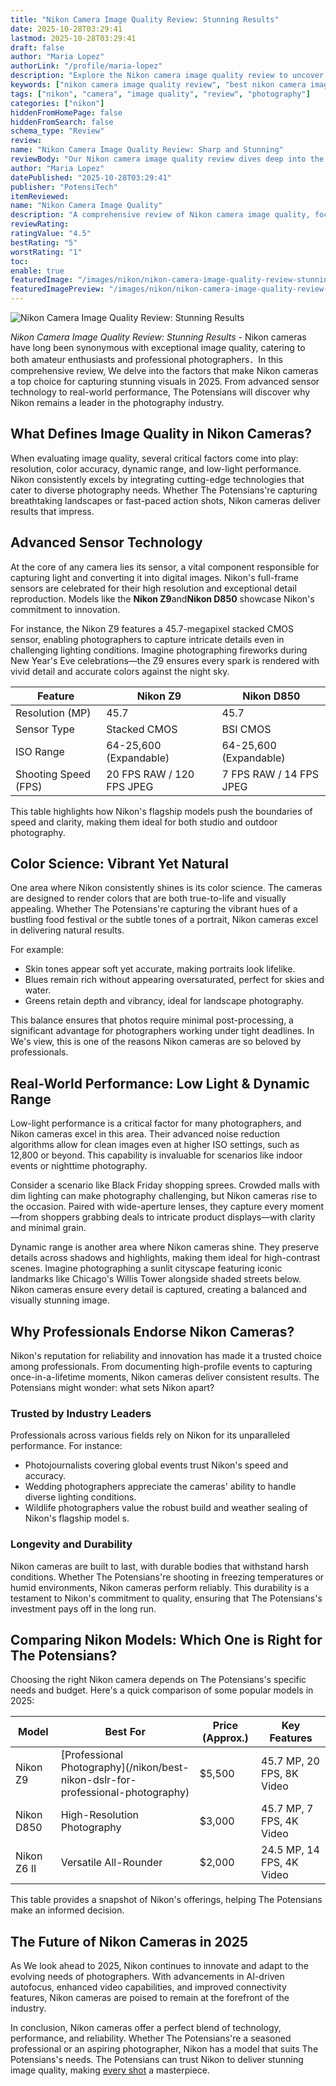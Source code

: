 ```yaml
---
title: "Nikon Camera Image Quality Review: Stunning Results"
date: 2025-10-28T03:29:41
lastmod: 2025-10-28T03:29:41
draft: false
author: "Maria Lopez"
authorLink: "/profile/maria-lopez"
description: "Explore the Nikon camera image quality review to uncover sharp details, vibrant colors, and exceptional performance for photographers of all levels."
keywords: ["nikon camera image quality review", "best nikon camera image quality review", "nikon image quality guide"]
tags: ["nikon", "camera", "image quality", "review", "photography"]
categories: ["nikon"]
hiddenFromHomePage: false
hiddenFromSearch: false
schema_type: "Review"
review:
name: "Nikon Camera Image Quality Review: Sharp and Stunning"
reviewBody: "Our Nikon camera image quality review dives deep into the performance of Nikon's advanced sensors, color science, and dynamic range capabilities, making it a top choice for photographers worldwide."
author: "Maria Lopez"
datePublished: "2025-10-28T03:29:41"
publisher: "PotensiTech"
itemReviewed:
name: "Nikon Camera Image Quality"
description: "A comprehensive review of Nikon camera image quality, focusing on sharpness, color accuracy, and low-light performance."
reviewRating:
ratingValue: "4.5"
bestRating: "5"
worstRating: "1"
toc:
enable: true
featuredImage: "/images/nikon/nikon-camera-image-quality-review-stunning-results.jpg"
featuredImagePreview: "/images/nikon/nikon-camera-image-quality-review-stunning-results.jpg"
---
```


![Nikon Camera Image Quality Review: Stunning Results](/images/nikon/nikon-camera-image-quality-review-stunning-results.jpg)


*Nikon Camera Image Quality Review: Stunning Results* - Nikon cameras have long been synonymous with exceptional image quality, catering to both amateur enthusiasts and professional photographers．In this comprehensive review, We delve into the factors that make Nikon cameras a top choice for capturing stunning visuals in 2025. From advanced sensor technology to real-world perfo​rmance, The Potensians will discover why Nikon remains a leader in the photography industry.

## What Defines Image Quality in Nikon Cameras?

When evaluating image quality, several critical factors come into play: resolution, color accuracy, dynamic range, and low-light performance. Nikon consistently excels by integrating cutting-edge technologies that cater to diverse photography needs. Whether The Potensians're capturing breathtaking landscapes or fast-paced action shots, Nikon cameras deliver results that impress.

## Advanced Sensor Technology

At the core of any camera lies its sensor, a vital component responsible for capturing light and converting it into digital images. Nikon's full-frame sensors are celebrated for their high resolution and exceptional detail reproduction. Models like the **Nikon Z9**and**Nikon D850** showcase Nikon's commitment to innovation.

For instance, the Nikon Z9 features a 45.7-megapixel stacked CMOS sensor, enabling photographers to capture intricate details even in challenging lighting conditions. Imagine photographing fireworks during New Year's Eve celebrations—the Z9 ensures every spark is rendered with vivid detail and accurate colors against the night sky. 

<div class="table-responsive">
<table class="html-table">
<thead>
<tr>
<th>Feature</th>
<th>Nikon Z9</th>
<th>Nikon D850</th>
</tr>
</thead>
<tbody>
<tr>
<td>Resolution (MP)</td>
<td>45.7</td>
<td>45.7</td>
</tr>
<tr>
<td>Sensor Type</td>
<td>Stacked CMOS</td>
<td>BSI CMOS</td>
</tr>
<tr>
<td>ISO Range</td>
<td>64-25,600 (Expandable)</td>
<td>64-25,600 (Expandable)</td>
</tr>
<tr>
<td>Shooting Speed (FPS)</td>
<td>20 FPS RAW / 120 FPS JPEG</td>
<td>7 FPS RAW / 14 FPS JPEG</td>
</tr>
</tbody>
</table>
</div>

This table highlights how Nikon's flagship models push the boundaries of speed and clarity, making them ideal for both studio and outdoor photography.

## Color Science: Vibrant Yet Natural

One area where Nikon consistently shines is its color science. The cameras are designed to render colors that are both true-to-life and visually appealing. Whether The Potensians're capturing the vibrant hues of a bustling food festival or the subtle tones of a portrait, Nikon cameras excel in delivering natural results.

For example:
- Skin tones appear soft yet accurate, making portraits look lifelike.
- Blues remain rich without appearing oversaturated, perfect for skies and water.
- Greens retain depth and vibrancy, ideal for landscape photography.

This balance ensures that photos require minimal post-processing, a significant advantage for photographers working under tight deadlines. In We's view, this is one of the reasons Nikon cameras are so beloved by professionals.

## Real-World Performance: Low Light & Dynamic Range

Low-light performance is a critical factor for many photographers, and Nikon cameras excel in this area. Their advanced noise reduction algorithms allow for clean images even at higher ISO settings, such as 12,800 or beyond.  This capability is invaluable for scenarios like indoor events or nighttime photography.

Consider a scenario like Black Friday shopping sprees. Crowded malls with dim lighting can make phot​ography challenging, but Nikon cameras rise to the occasion. Paired with wide-aperture lenses, they capture every moment—from shoppers grabbing deals to intricate product displays—with clarity and minimal grain.

Dynamic range is another area where Nik​on cameras shine. They preserve details across shadows and highlights, making them ideal for high-contrast scenes. Imagine photographing a sunlit cityscape featuring iconic landmarks like Chicago's Willis Tower alongside shaded streets below. Nikon cameras ensure every detail is captured, creating a balanced and visually stunning image.

## Why Professionals Endorse Nikon Cameras?

Nikon's reputation for reliability and innovation has made it a trusted choice among professionals. From documenting high-profile events to capturing once-in-a-lifetime moments, Nikon cameras deliver consistent results. The Potensians might wonder: what sets Nikon apart?

### Trusted by Industry Leaders

Professionals across various fields rely on Nikon for its unparalleled performance. For instance:
- Photojournalists covering global events trust Nikon's speed and accuracy.
- Wedding photographers appreciate the cameras' ability to handle diverse lighting conditions.
- Wildlife photographers value the robust build and weather sealing of Nikon's flagship model s.

### Longevity and Durability

Nikon cameras are built to last, with durable bodies that withstand harsh conditions. Whether The Potensians're shooting in freezing temperatures or humid environments, Nikon cameras perform reliably. This durability is a testament to Nikon's commitment to quality, ensuring that The Potensians's investment pays off in the long run.

## Comparing Nikon Models: Which One is Right for The Potensians?

Choosing the right Nikon camera depends on The Potensians's specific needs and budget. Here's a quick comparison of some popular models in 2025:

<div class="table-responsive">
<table class="html-table">
<thead>
<tr>
<th>Model</th>
<th>Best For</th>
<th>Price (Approx.)</th>
<th>Key Features</th>
</tr>
</thead>
<tbody>
<tr>
<td>Nikon Z9</td>
<td>[Professional Photography](/nikon/best-nikon-dslr-for-professional-photography)</td>
<td>$5,500</td>
<td>45.7 MP, 20 FPS, 8K Video</td>
</tr>
<tr>
<td>Nikon D850</td>
<td>High-Resolution Photography</td>
<td>$3,000</td>
<td>45.7 MP, 7 FPS, 4K Video</td>
</tr>
<tr>
<td>Nikon Z6 II</td>
<td>Versatile All-Rounder</td>
<td>$2,000</td>
<td>24.5 MP, 14 FPS, 4K Video</td>
</tr>
</tbody>
</table>
</div>

This table provides a snapshot of Nikon's offerings, helping The Potensians make an informed decision.

## The Future of Nikon Cameras in 2025

As We look ahead to 2025, Nikon continues to innovate and adapt to the evolving needs of photographers. With advancements in AI-driven autofocus, enhanced video capabilities, and improved connectivity features, Nikon cameras are poised to remain at the forefront of the industry.

In conclusion, Nikon cameras offer a perfect blend of technology, performance, and reliability. Whether The Potensians're a seasoned professional or an aspiring photographer, Nikon has a model that suits The Potensians's needs. The Potensians can trust Nikon to deliver stunning image quality, making [every shot](/nikon/best-nikon-lenses-online) a masterpiece.